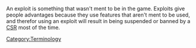 An exploit is something that wasn't ment to be in the game. Exploits
give people advantages because they use features that aren't ment to be
used, and therefor using an exploit will result in being suspended or
banned by a [CSR](/CSR "wikilink") most of the time.

[Category:Terminology](/Category:Terminology "wikilink")
